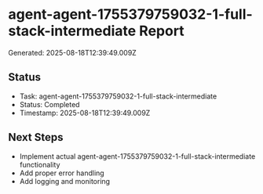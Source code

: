 # agent-agent-1755379759032-1-full-stack-intermediate Report

Generated: 2025-08-18T12:39:49.009Z

## Status
- Task: agent-agent-1755379759032-1-full-stack-intermediate
- Status: Completed
- Timestamp: 2025-08-18T12:39:49.009Z

## Next Steps
- Implement actual agent-agent-1755379759032-1-full-stack-intermediate functionality
- Add proper error handling
- Add logging and monitoring
